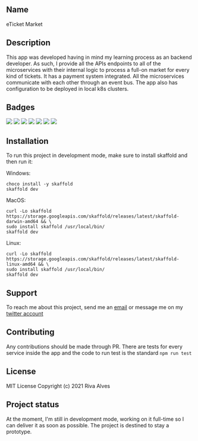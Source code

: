 ## Name
eTicket Market


## Description
This app was developed having in mind my learning process as an backend developer. As such, I provide all the APIs endpoints to all of the microservices with their internal logic to process a full-on market for every kind of tickets. It has a payment system integrated. All the microservices communicate with each other through an event bus. The app also has configuration to be deployed in local k8s clusters.


## Badges
![](https://img.shields.io/static/v1?label=Language&message=TypeScript&color=blue)
![](https://img.shields.io/badge/Database-MongoDB-lightgrey)
![](https://img.shields.io/badge/Database-Redis-lightgrey)
![](https://img.shields.io/badge/Eventbus-NATS-lightgreen)
![](https://img.shields.io/badge/Virtualization-Docker-lightblue)
![](https://img.shields.io/badge/Containerization-Kubernetes-red)
![](https://img.shields.io/badge/CI/CD-Skaffold-red)


## Installation

To run this project in development mode, make sure to install skaffold and then run it:

Windows:
```
choco install -y skaffold
skaffold dev
```

MacOS:
```
curl -Lo skaffold https://storage.googleapis.com/skaffold/releases/latest/skaffold-darwin-amd64 && \
sudo install skaffold /usr/local/bin/
skaffold dev
```

Linux:
```
curl -Lo skaffold https://storage.googleapis.com/skaffold/releases/latest/skaffold-linux-amd64 && \
sudo install skaffold /usr/local/bin/
skaffold dev
```

## Support

To reach me about this project, send me an [email](rivvarivva@gmail.com) or message me on my [twitter account](https://twitter.com/rivva_a)


## Contributing

Any contributions should be made through PR. There are tests for every service inside the app and the code to run test is the standard ```npm run test```


## License

MIT License
Copyright (c) 2021 Riva Alves 


## Project status

At the moment, I'm still in development mode, working on it full-time so I can deliver it as soon as possible. The project is destined to stay a prototype.